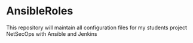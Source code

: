 # AnsibleRoles
This repository will maintain all configuration files for my students project NetSecOps with Ansible and Jenkins
